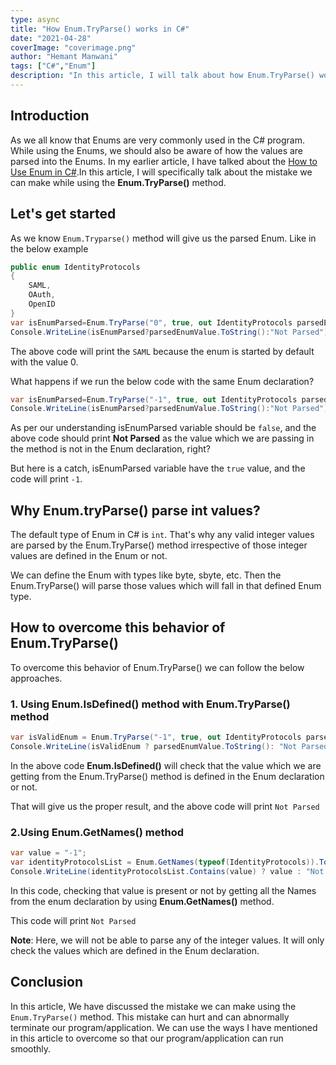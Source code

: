 ```yaml
---
type: async
title: "How Enum.TryParse() works in C#"
date: "2021-04-28"
coverImage: "coverimage.png"
author: "Hemant Manwani"
tags: ["C#","Enum"]
description: "In this article, I will talk about how Enum.TryParse() works in C# and mistake which we can make while using it."
---
```

## Introduction
 
As we all know that Enums are very commonly used in the C# program. While using the Enums, we should also be aware of how the values are parsed into the Enums. In my earlier article, I have talked about the [How to Use Enum in C#](https://www.loginradius.com/blog/async/enum-csharp/).In this article, I will specifically talk about the mistake we can make while using the **Enum.TryParse()** method.
 
## Let's get started
 
As we know `Enum.Tryparse()` method will give us the parsed Enum. Like in the below example
 
```c#
public enum IdentityProtocols
{
    SAML,
    OAuth,
    OpenID
}
var isEnumParsed=Enum.TryParse("0", true, out IdentityProtocols parsedEnumValue);
Console.WriteLine(isEnumParsed?parsedEnumValue.ToString():"Not Parsed");
``` 

The above code will print the `SAML` because the enum is started by default with the value 0.
 
What happens if we run the below code with the same Enum declaration?
 
```c#
var isEnumParsed=Enum.TryParse("-1", true, out IdentityProtocols parsedEnumValue);
Console.WriteLine(isEnumParsed?parsedEnumValue.ToString():"Not Parsed");
``` 
As per our understanding isEnumParsed variable should be `false`, and the above code should print **Not Parsed** as the value which we are passing in the method is not in the Enum declaration, right?
 
But here is a catch, isEnumParsed variable have the `true` value, and the code will print `-1`.
 
## Why Enum.tryParse() parse int values?
 
The default type of Enum in C# is `int`. That's why any valid integer values are parsed by the Enum.TryParse() method irrespective of those integer values are defined in the Enum or not. 
 
We can define the Enum with types like byte, sbyte, etc. Then the Enum.TryParse() will parse those values which will fall in that defined Enum type.
 
## How to overcome this behavior of Enum.TryParse()
 
To overcome this behavior of Enum.TryParse() we can follow the below approaches.
 
### 1. Using Enum.IsDefined() method with Enum.TryParse() method
 
```c#
var isValidEnum = Enum.TryParse("-1", true, out IdentityProtocols parsedEnumValue) && Enum.IsDefined(typeof(IdentityProtocols), parsedEnumValue);
Console.WriteLine(isValidEnum ? parsedEnumValue.ToString(): "Not Parsed");
```
In the above code **Enum.IsDefined()** will check that the value which we are getting from the Enum.TryParse() method is defined in the Enum declaration or not.
 
That will give us the proper result, and the above code will print `Not Parsed`
 
### 2.Using Enum.GetNames() method
 
```c#
var value = "-1";
var identityProtocolsList = Enum.GetNames(typeof(IdentityProtocols)).ToList();
Console.WriteLine(identityProtocolsList.Contains(value) ? value : "Not Parsed");
```
In this code, checking that value is present or not by getting all the Names from the enum declaration by using **Enum.GetNames()** method.
 
This code will print `Not Parsed`
 
**Note**: Here, we will not be able to parse any of the integer values. It will only check the values which are defined in the Enum declaration.
 
## Conclusion
 
In this article, We have discussed the mistake we can make using the `Enum.TryParse()` method. This mistake can hurt and can abnormally terminate our program/application. We can use the ways I have mentioned in this article to overcome so that our program/application can run smoothly.
